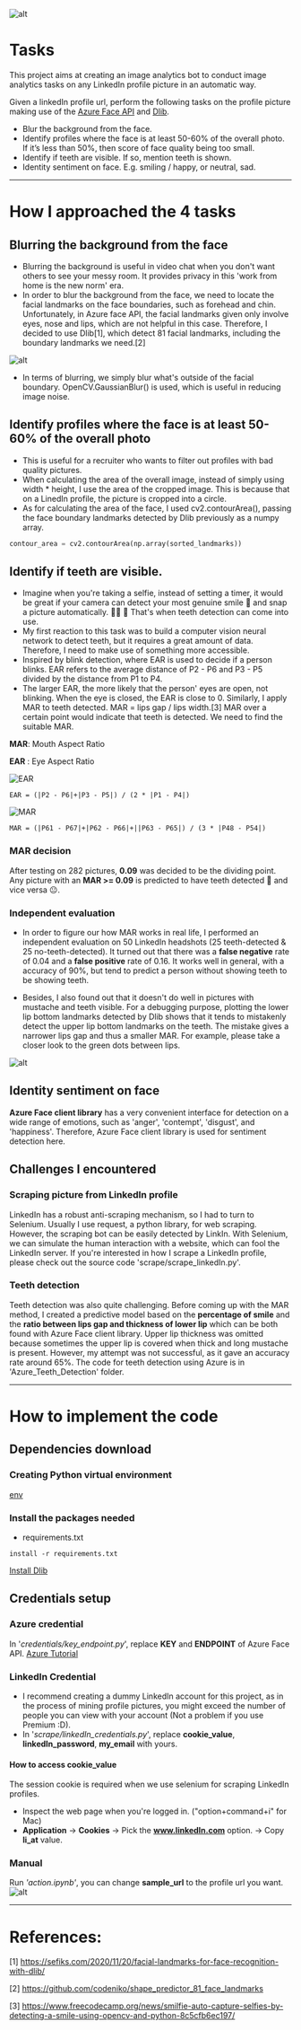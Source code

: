 ![alt](screenshots/my_LinkedIn.png)
# Tasks
This project aims at creating an image analytics bot to conduct image analytics tasks on any LinkedIn profile picture in an automatic way. 

Given a linkedIn profile url, perform the following tasks on the profile picture making use of the [Azure Face API](https://azure.microsoft.com/en-us/services/cognitive-services/face/#demo) and [Dlib](http://dlib.net/python/index.html).
- Blur the background from the face.
- Identify profiles where the face is at least 50-60% of the overall photo. If it’s less than 50%, then score of face quality being too small.
- Identify if teeth are visible. If so, mention teeth is shown.
- Identity sentiment on face. E.g. smiling / happy, or neutral, sad.

--------------------------------------------------------------------------------------------

# How I approached the 4 tasks
## Blurring the background from the face
- Blurring the background is useful in video chat when you don't want others to see your messy room. It provides privacy in this 'work from home is the new norm' era. 
- In order to blur the background from the face, we need to locate the facial landmarks on the face boundaries, such as forehead and chin. Unfortunately, in Azure face API, the facial landmarks given only involve eyes, nose and lips, which are not helpful in this case. Therefore, I decided to use Dlib[1], which detect 81 facial landmarks, including the boundary landmarks we need.[2] 

![alt](screenshots/81_facial_landmarks.jpg)

- In terms of blurring, we simply blur what's outside of the facial boundary. OpenCV.GaussianBlur() is used, which is useful in reducing image noise.

## Identify profiles where the face is at least 50-60% of the overall photo
- This is useful for a recruiter who wants to filter out profiles with bad quality pictures. 
- When calculating the area of the overall image, instead of simply using width * height, I use the area of the cropped image. This is because that on a LinedIn profile, the picture is cropped into a circle.
- As for calculating the area of the face, I used cv2.contourArea(), passing the face boundary landmarks detected by Dlib previously as a numpy array.
```python
contour_area = cv2.contourArea(np.array(sorted_landmarks))
```

## Identify if teeth are visible.
- Imagine when you're taking a selfie, instead of setting a timer, it would be great if your camera can detect your most genuine smile 😬 and snap a picture automatically. 🤳🏼 📸   That's when teeth detection can come into use. 
- My first reaction to this task was to build a computer vision neural network to detect teeth, but it requires a great amount of data. Therefore, I need to make use of something more accessible. 
- Inspired by blink detection, where EAR is used to decide if a person blinks. EAR refers to the average distance of P2 - P6 and P3 - P5 divided by the distance from P1 to P4. 
- The larger EAR, the more likely that the person' eyes are open, not blinking. When the eye is closed, the EAR is close to 0. Similarly, I apply MAR to teeth detected. MAR = lips gap / lips width.[3] MAR over a certain point would indicate that teeth is detected. We need to find the suitable MAR. 

**MAR**: Mouth Aspect Ratio

**EAR** : Eye Aspect Ratio

![EAR](screenshots/EAR.jpg)
```shell
EAR = (|P2 - P6|+|P3 - P5|) / (2 * |P1 - P4|)
```


![MAR](screenshots/MAR.png)
```shell
MAR = (|P61 - P67|+|P62 - P66|+||P63 - P65|) / (3 * |P48 - P54|)
```
### MAR decision
After testing on 282 pictures, **0.09** was decided to be the dividing point. Any picture with an **MAR >= 0.09** is predicted to have teeth detected 😬 and vice versa 😐.

### Independent evaluation
- In order to figure our how MAR works in real life, I performed an independent evaluation on 50 LinkedIn headshots (25 teeth-detected & 25 no-teeth-detected). It turned out that there was a **false negative** rate of 0.04 and a **false positive** rate of 0.16. It works well in general, with a accuracy of 90%, but tend to predict a person without showing teeth to be showing teeth.

- Besides, I also found out that it doesn't do well in pictures with mustache and teeth visible. For a debugging purpose, plotting the lower lip bottom landmarks detected by Dlib shows that it tends to mistakenly detect the upper lip bottom landmarks on the teeth. The mistake gives a narrower lips gap and thus a smaller MAR.
For example, please take a closer look to the green dots between lips.

![alt](screenshots/mustache_example.png)


## Identity sentiment on face
**Azure Face client library** has a very convenient interface for detection on a wide range of emotions, such as 'anger', 'contempt', 'disgust', and 'happiness'. Therefore, Azure Face client library is used for sentiment detection here.

## Challenges I encountered
### Scraping picture from LinkedIn profile
LinkedIn has a robust anti-scraping mechanism, so I had to turn to Selenium. Usually I use request, a python library, for web scraping. However, the scraping bot can be easily detected by LinkIn. With Selenium, we can simulate the human interaction with a website, which can fool the LinkedIn server. If you're interested in how I scrape a LinkedIn profile, please check out the source code 'scrape/scrape_linkedIn.py'.

### Teeth detection
Teeth detection was also quite challenging. Before coming up with the MAR method, I created a predictive model based on the **percentage of smile** and the **ratio between lips gap and thickness of lower lip** which can be both found with Azure Face client library. Upper lip thickness was omitted because sometimes the upper lip is covered when thick and long mustache is present. However, my attempt was not successful, as it gave an accuracy rate around 65%. The code for teeth detection using Azure is in 'Azure_Teeth_Detection' folder.

----------------------------------------------------------------------------------------

# How to implement the code
## Dependencies download
### Creating Python virtual environment
[env](https://docs.python.org/3/library/venv.html)
### Install the packages needed
- requirements.txt
```shell
install -r requirements.txt
```
[Install Dlib](https://www.pyimagesearch.com/2017/03/27/how-to-install-dlib/)

## Credentials setup
### Azure credential
In '*credentials/key_endpoint.py*', replace **KEY** and **ENDPOINT** of Azure Face API.
[Azure Tutorial](https://docs.microsoft.com/en-au/azure/cognitive-services/face/quickstarts/client-libraries?tabs=visual-studio&pivots=programming-language-python)
### LinkedIn Credential
- I recommend creating a dummy LinkedIn account for this project, as in the process of mining profile pictures, you might exceed the number of people you can view with your account (Not a problem if you use Premium :D).
- In '*scrape/linkedIn_credentials.py*', replace **cookie_value**, **linkedIn_password**, **my_email** with yours.
#### How to access cookie_value
The session cookie is required when we use selenium for scraping LinkedIn profiles.
- Inspect the web page when you're logged in. ("option+command+i" for Mac)
- **Application** -> **Cookies** -> Pick the **www.linkedIn.com** option. -> Copy **li_at** value.

### Manual
Run *'action.ipynb'*, you can change **sample_url** to the profile url you want.
![alt](screenshots/change_profile_url.png)

-------------------------------------------------------------------------------------------------

# References:
[1] https://sefiks.com/2020/11/20/facial-landmarks-for-face-recognition-with-dlib/

[2] https://github.com/codeniko/shape_predictor_81_face_landmarks

[3] https://www.freecodecamp.org/news/smilfie-auto-capture-selfies-by-detecting-a-smile-using-opencv-and-python-8c5cfb6ec197/